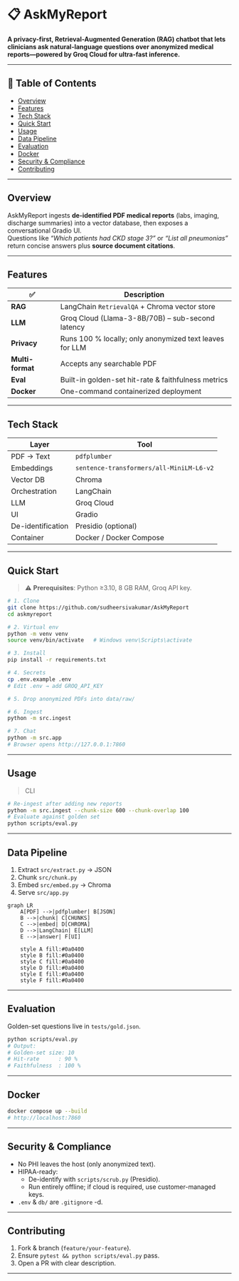 # 📋 AskMyReport

**A privacy-first, Retrieval-Augmented Generation (RAG) chatbot that lets clinicians ask natural-language questions over anonymized medical reports—powered by Groq Cloud for ultra-fast inference.**

---

## 📁 Table of Contents
- [Overview](#overview)
- [Features](#features)
- [Tech Stack](#tech-stack)
- [Quick Start](#quick-start)
- [Usage](#usage)
- [Data Pipeline](#data-pipeline)
- [Evaluation](#evaluation)
- [Docker](#docker)
- [Security & Compliance](#security--compliance)
- [Contributing](#contributing)

---

## Overview
AskMyReport ingests **de-identified PDF medical reports** (labs, imaging, discharge summaries) into a vector database, then exposes a conversational Gradio UI.  
Questions like *“Which patients had CKD stage 3?”* or *“List all pneumonias”* return concise answers plus **source document citations**.

---

## Features
| ✅ | Description |
|---|---|
| **RAG** | LangChain `RetrievalQA` + Chroma vector store |
| **LLM** | Groq Cloud (Llama-3-8B/70B) – sub-second latency |
| **Privacy** | Runs 100 % locally; only anonymized text leaves for LLM |
| **Multi-format** | Accepts any searchable PDF |
| **Eval** | Built-in golden-set hit-rate & faithfulness metrics |
| **Docker** | One-command containerized deployment |

---

## Tech Stack
| Layer | Tool |
|---|---|
| PDF → Text | `pdfplumber` |
| Embeddings | `sentence-transformers/all-MiniLM-L6-v2` |
| Vector DB | Chroma |
| Orchestration | LangChain |
| LLM | Groq Cloud |
| UI | Gradio |
| De-identification | Presidio (optional) |
| Container | Docker / Docker Compose |

---

## Quick Start 
> ⚠️ **Prerequisites**: Python ≥3.10, 8 GB RAM, Groq API key.

```bash
# 1. Clone
git clone https://github.com/sudheersivakumar/AskMyReport
cd askmyreport

# 2. Virtual env
python -m venv venv
source venv/bin/activate   # Windows venv\Scripts\activate

# 3. Install
pip install -r requirements.txt

# 4. Secrets
cp .env.example .env
# Edit .env → add GROQ_API_KEY

# 5. Drop anonymized PDFs into data/raw/

# 6. Ingest
python -m src.ingest

# 7. Chat
python -m src.app
# Browser opens http://127.0.0.1:7860
```
---
## Usage
> CLI
```bash
# Re-ingest after adding new reports
python -m src.ingest --chunk-size 600 --chunk-overlap 100
# Evaluate against golden set
python scripts/eval.py
```
---
## Data Pipeline
1. Extract `src/extract.py` → JSON
2. Chunk `src/chunk.py`
3. Embed `src/embed.py` → Chroma
4. Serve `src/app.py`
```mermaid
graph LR
    A[PDF] -->|pdfplumber| B[JSON]
    B -->|chunk| C[CHUNKS]
    C -->|embed| D[CHROMA]
    D -->|LangChain| E[LLM]
    E -->|answer| F[UI]
    
    style A fill:#0a0400
    style B fill:#0a0400
    style C fill:#0a0400
    style D fill:#0a0400
    style E fill:#0a0400
    style F fill:#0a0400
```
---
## Evaluation
 Golden-set questions live in `tests/gold.json`.
 ```bash
python scripts/eval.py
# Output:
# Golden-set size: 10
# Hit-rate      : 90 %
# Faithfulness  : 100 %
```
---
## Docker
```bash
docker compose up --build
# http://localhost:7860
```
---
## Security & Compliance
- No PHI leaves the host (only anonymized text).
- HIPAA-ready:
  - De-identify with `scripts/scrub.py` (Presidio).
  - Run entirely offline; if cloud is required, use customer-managed keys.
- `.env` & `db/` are `.gitignore` -d.
---
## Contributing
1. Fork & branch (`feature/your-feature`).
2. Ensure `pytest && python scripts/eval.py` pass.
3. Open a PR with clear description.
---


